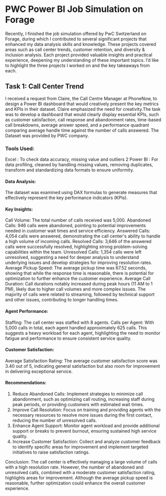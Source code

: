 # PWC Power BI Job Simulation on Forage
Recently, I finished the job simulation offered by PwC Switzerland on Forage, during which I contributed to several significant projects that enhanced my data analysis skills and knowledge. These projects covered areas such as call center trends, customer retention, and diversity & inclusion analysis. Each project provided valuable insights and practical experience, deepening my understanding of these important topics. I’d like to highlight the three projects I worked on and the key takeaways from each.
## Task 1: Call Center Trend
I received a request from Claire, the Call Centre Manager at PhoneNow, to design a Power BI dashboard that would creatively present the key metrics and KPIs in their dataset. Claire emphasized the need for creativity.The task was to develop a dashboard that would clearly display essential KPIs, such as customer satisfaction, call response and abandonment rates, time-based call breakdowns, average answer speed, and a performance quadrant comparing average handle time against the number of calls answered. The Dataset was provided by PWC company.

### Tools Used:
Excel : To check data accuracy, missing value and outliers 2 Power BI : For data profiling, cleaned by handling missing values, removing duplicates, transform and standardizing data formats to ensure uniformity.

#### Data Analysis:
The dataset was examined using DAX formulas to generate measures that effectively represent the key performance indicators (KPIs).

#### Key Insights:
Call Volume: The total number of calls received was 5,000. Abandoned Calls: 946 calls were abandoned, pointing to potential improvements needed in customer wait times and service efficiency. Answered Calls: 4,054 calls were answered, demonstrating the call center's ability to handle a high volume of incoming calls. Resolved Calls: 3,646 of the answered calls were successfully resolved, highlighting strong problem-solving capabilities within the team. Unresolved Calls: 1,354 calls were left unresolved, suggesting a need for deeper analysis to understand underlying issues and develop strategies for improving resolution rates. Average Pickup Speed: The average pickup time was 67.52 seconds, showing that while the response time is reasonable, there is potential for optimization to further enhance the customer experience. Average Call Duration: Call durations notably increased during peak hours (11 AM to 1 PM), likely due to higher call volumes and more complex issues. The majority of calls were related to streaming, followed by technical support and other issues, contributing to longer handling times.

#### Agent Performance:
Staffing: The call center was staffed with 8 agents. Calls per Agent: With 5,000 calls in total, each agent handled approximately 625 calls. This suggests a heavy workload for each agent, highlighting the need to monitor fatigue and performance to ensure consistent service quality.

#### Customer Satisfaction:
Average Satisfaction Rating: The average customer satisfaction score was 3.40 out of 5, indicating general satisfaction but also room for improvement in delivering exceptional service.

#### Recommendations:
1. Reduce Abandoned Calls: Implement strategies to minimize call abandonment, such as optimizing call routing, increasing staff during peak periods, or providing
customers with estimated wait times.
2. Improve Call Resolution: Focus on training and providing agents with the necessary resources to resolve more issues during the first contact, reducing the
number of unresolved calls.
3. Enhance Agent Support: Monitor agent workload and provide additional support or breaks to prevent burnout, ensuring sustained high service quality.
4. Increase Customer Satisfaction: Collect and analyze customer feedback to identify specific areas for improvement and implement targeted initiatives
to raise satisfaction ratings.

Conclusion: The call center is effectively managing a large volume of calls with a high resolution rate. However, the number of abandoned and unresolved calls, combined with a moderate customer satisfaction rating, highlights areas for improvement. Although the average pickup speed is reasonable, further optimization could enhance the overall customer experience.
